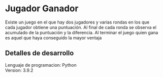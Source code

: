 # Jugador Ganador

Existe un juego en el que hay dos jugadores y varias rondas en los que cada jugador obtiene una puntuación.  Al final de cada ronda se observa el acumulado de la puntuación y la diferencia. Al terminar el juego quien gana es aquel que haya conseguido la mayor ventaja

## Detalles de desarrollo

Lenguaje de programacion: Python  
Version: 3.9.2